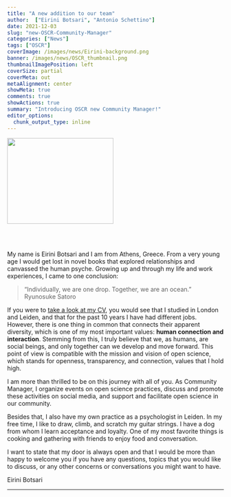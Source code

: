 ```yaml
---
title: "A new addition to our team"
author:  ["Eirini Botsari", "Antonio Schettino"]
date: 2021-12-03
slug: "new-OSCR-Community-Manager"
categories: ["News"]
tags: ["OSCR"]
coverImage: /images/news/Eirini-background.png
banner: /images/news/OSCR_thumbnail.png
thumbnailImagePosition: left
coverSize: partial
coverMeta: out
metaAlignment: center
showMeta: true
comments: true
showActions: true
summary: "Introducing OSCR new Community Manager!"
editor_options: 
  chunk_output_type: inline
---
```


<img border="0" alt="" src="/images/news/OSCR_thumbnail.png" width="70%" height="200" align="center">

<BR></BR>

My name is Eirini Botsari and I am from Athens, Greece. From a very young age I would get lost in novel books that explored relationships and canvassed the human psyche. Growing up and through my life and work experiences, I came to one conclusion: 

> “Individually, we are one drop. Together, we are an ocean.”   
> Ryunosuke Satoro

If you were to [take a look at my CV](https://www.openscience-rotterdam.com/2021/12/01/botsari/), you would see that I studied in London and Leiden, and that for the past 10 years I have had different jobs. However, there is one thing in common that connects their apparent diversity, which is one of my most important values: **human connection and interaction**. Stemming from this, I truly believe that we, as humans, are social beings, and only together can we develop and move forward. This point of view is compatible with the mission and vision of open science, which stands for openness, transparency, and connection, values that I hold high. 

I am more than thrilled to be on this journey with all of you. As Community Manager, I organize events on open science practices, discuss and promote these activities on social media, and support and facilitate open science in our community.

Besides that, I also have my own practice as a psychologist in Leiden. In my free time, I like to draw, climb, and scratch my guitar strings. I have a dog from whom I learn acceptance and loyalty. One of my most favorite things is cooking and gathering with friends to enjoy food and conversation.

I want to state that my door is always open and that I would be more than happy to welcome you if you have any questions, topics that you would like to discuss, or any other concerns or conversations you might want to have. 

Eirini Botsari

***
